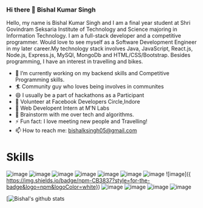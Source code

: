 ### Hi there 👋 Bishal Kumar Singh

<!--
**Bishal05/Bishal05** is a ✨ _special_ ✨ repository because its `README.md` (this file) appears on your GitHub profile.
- 🔭 I’m currently working on ...
- 🌱 I’m currently learning ...
- 👯 I’m looking to collaborate on ...
- 🤔 I’m looking for help with ...
- 💬 Ask me about ...
- 📫 How to reach me: ...
- 😄 Pronouns: ...
- ⚡ Fun fact: ...


-->

Hello, my name is Bishal Kumar Singh and I am a final year student at Shri Govindram Seksaria Institute of Technology and Science majoring in Information Technology. I am a full-stack developer and a competitive programmer. Would love to see myself as a Software Development Engineer in my later career.My technology stack involves Java, JavaScript, React.js, Node.js, Express.js, MySQl, MongoDb and HTML/CSS/Bootstrap. Besides programming, I have an interest in travelling and bikes.


- 🔭 I’m currently working on my backend skills and Competitive Programming skills.
- 🏄‍ Community guy who loves being involves in communites 
- 😄 I usually be a part of hackathons as a Participant
- 🤝 Volunteer at Facebook Developers Circle,Indore
- 🤖 Web Developent Intern at M'N Labs
- 💬 Brainstorm with me over tech and algorithms.
- ⚡ Fun fact: I love meeting new people and Travelling!
- 📫 How to reach me: bishalksingh05@gmail.com

# Skills

![image]({https://img.shields.io/badge/Java-ED8B00?style=for-the-badge&logo=java&logoColor=white})  ![image]({https://img.shields.io/badge/JavaScript-323330?style=for-the-badge&logo=javascript&logoColor=F7DF1E})  ![image]({https://img.shields.io/badge/React-20232A?style=for-the-badge&logo=react&logoColor=61DAFB}) ![image]({https://img.shields.io/badge/Node.js-339933?style=for-the-badge&logo=nodedotjs&logoColor=white})  ![image]({https://img.shields.io/badge/Express.js-000000?style=for-the-badge&logo=express&logoColor=white})  ![image]({https://img.shields.io/badge/MySQL-005C84?style=for-the-badge&logo=mysql&logoColor=white})  ![image]({https://img.shields.io/badge/MongoDB-white?style=for-the-badge&logo=mongodb&logoColor=4EA94B})  ![image]({	https://img.shields.io/badge/npm-CB3837?style=for-the-badge&logo=npm&logoColor=white})  ![image]({https://img.shields.io/badge/JWT-000000?style=for-the-badge&logo=JSON%20web%20tokens&logoColor=white}) ![image]({https://img.shields.io/badge/HTML5-E34F26?style=for-the-badge&logo=html5&logoColor=white}) ![image]({https://img.shields.io/badge/CSS3-1572B6?style=for-the-badge&logo=css3&logoColor=whit}) ![image]({https://img.shields.io/badge/Bootstrap-563D7C?style=for-the-badge&logo=bootstrap&logoColor=white})


[![Bishal's github stats](https://github-readme-stats.vercel.app/api?username=Bishal05&show_icons=true)

